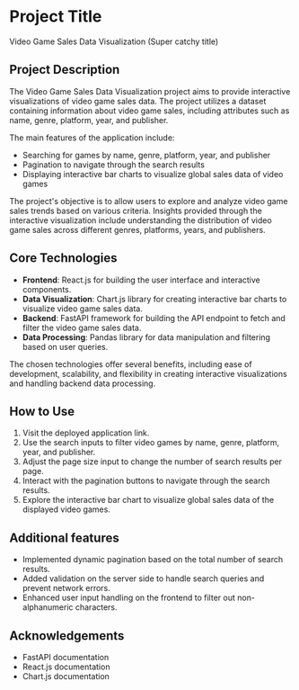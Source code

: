 # Project Title
Video Game Sales Data Visualization (Super catchy title)

## Project Description
The Video Game Sales Data Visualization project aims to provide interactive visualizations of video game sales data. The project utilizes a dataset containing information about video game sales, including attributes such as name, genre, platform, year, and publisher.

The main features of the application include:
- Searching for games by name, genre, platform, year, and publisher
- Pagination to navigate through the search results
- Displaying interactive bar charts to visualize global sales data of video games

The project's objective is to allow users to explore and analyze video game sales trends based on various criteria. Insights provided through the interactive visualization include understanding the distribution of video game sales across different genres, platforms, years, and publishers.

## Core Technologies
- **Frontend**: React.js for building the user interface and interactive components.
- **Data Visualization**: Chart.js library for creating interactive bar charts to visualize video game sales data.
- **Backend**: FastAPI framework for building the API endpoint to fetch and filter the video game sales data.
- **Data Processing**: Pandas library for data manipulation and filtering based on user queries.

The chosen technologies offer several benefits, including ease of development, scalability, and flexibility in creating interactive visualizations and handling backend data processing.

## How to Use
1. Visit the deployed application link.
2. Use the search inputs to filter video games by name, genre, platform, year, and publisher.
3. Adjust the page size input to change the number of search results per page.
4. Interact with the pagination buttons to navigate through the search results.
5. Explore the interactive bar chart to visualize global sales data of the displayed video games.

## Additional features
- Implemented dynamic pagination based on the total number of search results.
- Added validation on the server side to handle search queries and prevent network errors.
- Enhanced user input handling on the frontend to filter out non-alphanumeric characters.

## Acknowledgements
- FastAPI documentation
- React.js documentation
- Chart.js documentation
